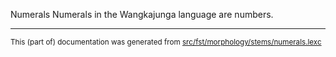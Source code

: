Numerals
Numerals in the Wangkajunga language are numbers.

* * *

<small>This (part of) documentation was generated from [src/fst/morphology/stems/numerals.lexc](https://github.com/giellalt/lang-mpj/blob/main/src/fst/morphology/stems/numerals.lexc)</small>
